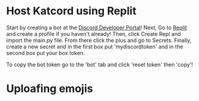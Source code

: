 # Host Katcord using Replit

Start by creating a bot at the [Discord Developer Portal](https://discord.com/developers/applications)! Next, Go to [Replit](https://replit.com/) and create a profile if you haven't already! Then, click Create Repl and import the main.py file. From there click the plus and go to Secrets. Finally, create a new secret and in the first box put 'mydiscordtoken' and in the second box put your box token.

To copy the bot token go to the 'bot' tab and click 'reset token' then 'copy'!

# Uploafing emojis
